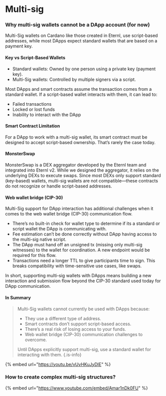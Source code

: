 # Multi-sig

### Why multi-sig wallets cannot be a DApp account (for now)

Multi-Sig wallets on Cardano like those created in Eternl, use script-based addresses, while most DApps expect standard wallets that are based on a payment key.

#### Key vs Script-Based Wallets

* Standard wallets: Owned by one person using a private key (payment key).
* Multi-Sig wallets: Controlled by multiple signers via a script.

Most DApps and smart contracts assume the transaction comes from a standard wallet. If a script-based wallet interacts with them, it can lead to:

* Failed transactions
* Locked or lost funds
* Inability to interact with the DApp

#### Smart Contract Limitation

For a DApp to work with a multi-sig wallet, its smart contract must be designed to accept script-based ownership. That’s rarely the case today.

#### MonsterSwap

MonsterSwap is a DEX aggregator developed by the Eternl team and integrated into Eternl v2. While we designed the aggregator, it relies on the underlying DEXs to execute swaps. Since most DEXs only support standard (key-based) wallets, multi-sig wallets are not compatible—these contracts do not recognize or handle script-based addresses.

#### Web wallet bridge (CIP-30)

Multi-Sig support for DApp interaction has additional challenges when it comes to the web wallet bridge (CIP-30) communication flow.

* There’s no built-in check for wallet type to determine if its a standard or script wallet the DApp is communicating with.
* Fee estimation can’t be done correctly without DApp having access to the multi-sig native script.
* The DApp must hand off an unsigned tx (missing only multi-sig witnesses) to the wallet for coordination. A new endpoint would be required for this flow.
* Transactions need a longer TTL to give participants time to sign. This breaks compatibility with time-sensitive use cases, like swaps.

In short, supporting multi-sig wallets with DApps means building a new interaction and submission flow beyond the CIP-30 standard used today for DApp communication.

#### In Summary

> Multi-Sig wallets cannot currently be used with DApps because:
>
> * They use a different type of address.
> * Smart contracts don’t support script-based access.
> * There’s a real risk of losing access to your funds.
> * Web wallet bridge (CIP-30) communication challenges to overcome.
>
> Until DApps explicitly support multi-sig, use a standard wallet for interacting with them. {.is-info}

{% embed url="https://youtu.be/vUvHKuJyDlE" %}

### How to create complex multi-sig structures?

{% embed url="https://www.youtube.com/embed/Amar1nDk0FU" %}


